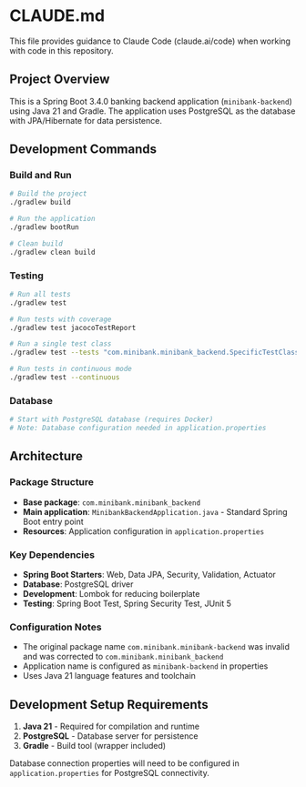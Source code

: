 # CLAUDE.md

This file provides guidance to Claude Code (claude.ai/code) when working with code in this repository.

## Project Overview

This is a Spring Boot 3.4.0 banking backend application (`minibank-backend`) using Java 21 and Gradle. The application uses PostgreSQL as the database with JPA/Hibernate for data persistence.

## Development Commands

### Build and Run
```bash
# Build the project
./gradlew build

# Run the application
./gradlew bootRun

# Clean build
./gradlew clean build
```

### Testing
```bash
# Run all tests
./gradlew test

# Run tests with coverage
./gradlew test jacocoTestReport

# Run a single test class
./gradlew test --tests "com.minibank.minibank_backend.SpecificTestClass"

# Run tests in continuous mode
./gradlew test --continuous
```

### Database
```bash
# Start with PostgreSQL database (requires Docker)
# Note: Database configuration needed in application.properties
```

## Architecture

### Package Structure
- **Base package**: `com.minibank.minibank_backend`
- **Main application**: `MinibankBackendApplication.java` - Standard Spring Boot entry point
- **Resources**: Application configuration in `application.properties`

### Key Dependencies
- **Spring Boot Starters**: Web, Data JPA, Security, Validation, Actuator
- **Database**: PostgreSQL driver
- **Development**: Lombok for reducing boilerplate
- **Testing**: Spring Boot Test, Spring Security Test, JUnit 5

### Configuration Notes
- The original package name `com.minibank.minibank-backend` was invalid and was corrected to `com.minibank.minibank_backend`
- Application name is configured as `minibank-backend` in properties
- Uses Java 21 language features and toolchain

## Development Setup Requirements

1. **Java 21** - Required for compilation and runtime
2. **PostgreSQL** - Database server for persistence
3. **Gradle** - Build tool (wrapper included)

Database connection properties will need to be configured in `application.properties` for PostgreSQL connectivity.